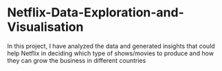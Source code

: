 # Netflix-Data-Exploration-and-Visualisation 
In this project, I have analyzed the data  and generated insights that could help Netflix in deciding which type of shows/movies to produce and how they can grow the business in different countries
